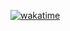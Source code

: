 <a href="https://wakatime.com/badge/user/bd956d12-1142-4657-aee2-95795d5761d9/project/ee2a2029-b023-495a-80f5-7a8d53474cd5"><img src="https://wakatime.com/badge/user/bd956d12-1142-4657-aee2-95795d5761d9/project/ee2a2029-b023-495a-80f5-7a8d53474cd5.svg" alt="wakatime"></a>
